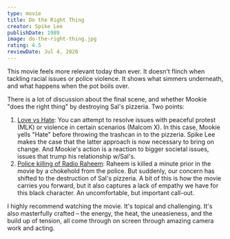 ```yaml
---
type: movie
title: Do the Right Thing
creator: Spike Lee
publishDate: 1989
image: do-the-right-thing.jpg
rating: 4.5
reviewDate: Jul 4, 2020
---
```


This movie feels more relevant today than ever. It doesn't flinch when tackling racial issues or police violence. It shows what simmers underneath, and what happens when the pot boils over.

There is a lot of discussion about the final scene, and whether Mookie "does the right thing" by destroying Sal's pizzeria. Two points:
1. <u>Love vs Hate</u>: You can attempt to resolve issues with peaceful protest (MLK) or violence in certain scenarios (Malcom X). In this case, Mookie yells "Hate" before throwing the trashcan in to the pizzeria. Spike Lee makes the case that the latter approach is now necessary to bring on change. And Mookie's action is a reaction to bigger societal issues, issues that trump his relationship w/Sal's. 
2. <u>Police killing of Radio Raheem</u>: Raheem is killed a minute prior in the movie by a chokehold from the police. But suddenly, our concern has shifted to the destruction of Sal's pizzeria. A bit of this is how the movie carries you forward, but it also captures a lack of empathy we have for this black character. An uncomfortable, but important call-out.

I highly recommend watching the movie. It's topical and challenging. It's also masterfully crafted – the energy, the heat, the uneasieness, and the build up of tension, all come through on screen through amazing camera work and acting.

